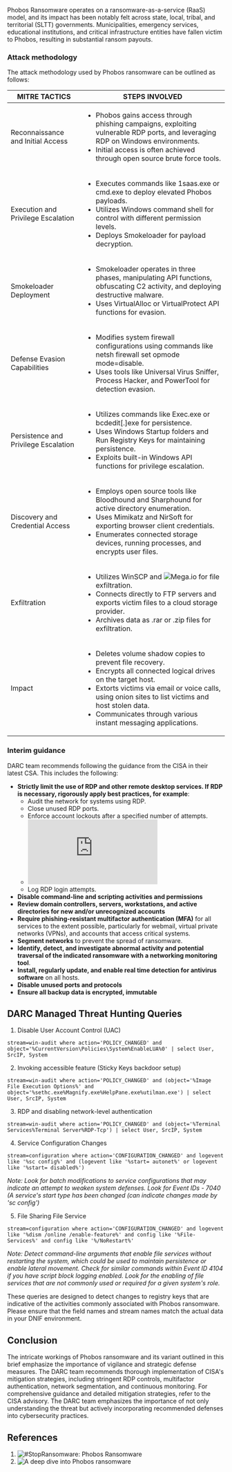 Phobos Ransomware operates on a ransomware-as-a-service (RaaS) model, and its impact has been notably felt across state, local, tribal, and territorial (SLTT) governments. Municipalities, emergency services, educational institutions, and critical infrastructure entities have fallen victim to Phobos, resulting in substantial ransom payouts.

### Attack methodology

The attack methodology used by Phobos ransomware can be outlined as follows:

| MITRE TACTICS            | STEPS INVOLVED                                                                                                                                      |
|--------------------------|-----------------------------------------------------------------------------------------------------------------------------------------------------|
| Reconnaissance and Initial Access | <ul> <li>Phobos gains access through phishing campaigns, exploiting vulnerable RDP ports, and leveraging RDP on Windows environments.</li><li>Initial access is often achieved through open source brute force tools.</li></ul>
| Execution and Privilege Escalation | <ul><li> Executes commands like 1saas.exe or cmd.exe to deploy elevated Phobos payloads.</li><li>Utilizes Windows command shell for control with different permission levels.</li><li>Deploys Smokeloader for payload decryption.</li></ul>
| Smokeloader Deployment    | <ul><li> Smokeloader operates in three phases, manipulating API functions, obfuscating C2 activity, and deploying destructive malware.</li><li> Uses VirtualAlloc or VirtualProtect API functions for evasion.</li></ul>
| Defense Evasion Capabilities | <ul><li> Modifies system firewall configurations using commands like netsh firewall set opmode mode=disable.</li><li> Uses tools like Universal Virus Sniffer, Process Hacker, and PowerTool for detection evasion.</li></ul>                            
| Persistence and Privilege Escalation | <ul><li> Utilizes commands like Exec.exe or bcdedit[.]exe for persistence.</li><li> Uses Windows Startup folders and Run Registry Keys for maintaining persistence.</li><li> Exploits built-in Windows API functions for privilege escalation.</li></ul>    
| Discovery and Credential Access | <ul><li> Employs open source tools like Bloodhound and Sharphound for active directory enumeration.</li> <li> Uses Mimikatz and NirSoft for exporting browser client credentials.</li> <li>Enumerates connected storage devices, running processes, and encrypts user files.</li></ul>
| Exfiltration | <ul><li> Utilizes WinSCP and ![Mega.io](http://Mega.io) for file exfiltration.</li><li>Connects directly to FTP servers and exports victim files to a cloud storage provider.</li><li> Archives data as .rar or .zip files for exfiltration.</li></ul>                               
 |Impact                     | <ul><li> Deletes volume shadow copies to prevent file recovery.</li><li>Encrypts all connected logical drives on the target host.</li><li> Extorts victims via email or voice calls, using onion sites to list victims and host stolen data.</li><li> Communicates through various instant messaging applications.</li>                                                           |                            |

### Interim guidance

DARC team recommends following the guidance from the CISA in their latest CSA. This includes the following:

- **Strictly limit the use of RDP and other remote desktop services. If RDP is necessary, rigorously apply best practices, for example**:
  - Audit the network for systems using RDP.
  - Close unused RDP ports.
  - Enforce account lockouts after a specified number of attempts.
  - ![Apply phishing-resistant multifactor authentication (MFA)](https://www.cisa.gov/sites/default/files/publications/fact-sheet-implementing-phishing-resistant-mfa-508c.pdf)
  - Log RDP login attempts.
- **Disable command-line and scripting activities and permissions**
- **Review domain controllers, servers, workstations, and active directories for new and/or unrecognized accounts**
- **Require phishing-resistant multifactor authentication (MFA)** for all services to the extent possible, particularly for webmail, virtual private networks (VPNs), and accounts that access critical systems.
- **Segment networks** to prevent the spread of ransomware.
- **Identify, detect, and investigate abnormal activity and potential traversal of the indicated ransomware with a networking monitoring tool**.
- **Install, regularly update, and enable real time detection for antivirus software** on all hosts.
- **Disable unused ports and protocols**
- **Ensure all backup data is encrypted, immutable**

## DARC Managed Threat Hunting Queries

1. Disable User Account Control (UAC)
```
stream=win-audit where action='POLICY_CHANGED' and object='%CurrentVersion\Policies\System%EnableLUA%0' | select User, SrcIP, System
```

2. Invoking accessible feature (Sticky Keys backdoor setup)
```
stream=win-audit where action='POLICY_CHANGED' and (object='%Image File Execution Options%' and object='%sethc.exe%Magnify.exe%HelpPane.exe%utilman.exe') | select User, SrcIP, System
```

3. RDP and disabling network-level authentication
```
stream=win-audit where action='POLICY_CHANGED' and (object='%Terminal Services%Terminal Server%RDP-Tcp') | select User, SrcIP, System
```

4. Service Configuration Changes
```
stream=configuration where action='CONFIGURATION_CHANGED' and logevent like '%sc config%' and (logevent like '%start= autonet%' or logevent like '%start= disabled%')
```

*Note: Look for batch modifications to service configurations that may indicate an attempt to weaken system defenses. Look for Event IDs - 7040 (A service's start type has been changed (can indicate changes made by 'sc config')*

5. File Sharing File Service
```
stream=configuration where action='CONFIGURATION_CHANGED' and logevent like '%dism /online /enable-feature%' and config like '%File-Services%' and config like '%/NoRestart%'
```

*Note: Detect command-line arguments that enable file services without restarting the system, which could be used to maintain persistence or enable lateral movement. Check for similar commands within Event ID 4104 if you have script block logging enabled. Look for the enabling of file services that are not commonly used or required for a given system's role.*

These queries are designed to detect changes to registry keys that are indicative of the activities commonly associated with Phobos ransomware. Please ensure that the field names and stream names match the actual data in your DNIF environment.

## Conclusion

The intricate workings of Phobos ransomware and its variant outlined in this brief emphasize the importance of vigilance and strategic defense measures. The DARC team recommends thorough implementation of CISA's mitigation strategies, including stringent RDP controls, multifactor authentication, network segmentation, and continuous monitoring.
For comprehensive guidance and detailed mitigation strategies, refer to the CISA advisory. The DARC team emphasizes the importance of not only understanding the threat but actively incorporating recommended defenses into cybersecurity practices.

## References

1. ![#StopRansomware: Phobos Ransomware](https://www.cisa.gov/news-events/cybersecurity-advisories/aa24-060a)
2. ![A deep dive into Phobos ransomware](https://www.malwarebytes.com/blog/news/2019/07/a-deep-dive-into-phobos-ransomware)

